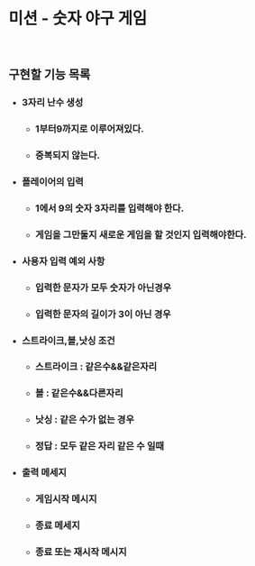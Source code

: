 # 미션 - 숫자 야구 게임

<br>

## 구현할 기능 목록
+ ### 3자리 난수 생성
    + ### 1부터9까지로 이루어져있다.
    + ### 증복되지 않는다.

+ ### 플레이어의 입력
    + ### 1에서 9의 숫자 3자리를 입력해야 한다.
    + ### 게임을 그만둘지 새로운 게임을 할 것인지 입력해야한다.

+ ### 사용자 입력 예외 사항
    + ### 입력한 문자가 모두 숫자가 아닌경우
    + ### 입력한 문자의 길이가 3이 아닌 경우
    
+ ### 스트라이크,볼,낫싱 조건
    + ### 스트라이크 : 같은수&&같은자리
    + ### 볼 : 같은수&&다른자리
    + ### 낫싱 : 같은 수가 없는 경우
    + ### 정답 : 모두 같은 자리 같은 수 일때
    
+ ### 출력 메세지
    + ### 게임시작 메시지
    + ### 종료 메세지
    + ### 종료 또는 재시작 메시지



